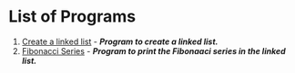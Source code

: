# List of Programs
1. [Create a linked list](/Data%20Structure/Linked%20List/Programs/List/CreateLinkedList.py) - ***Program to create a linked list.***
2. [Fibonacci Series](/Data%20Structure/Linked%20List/Programs/List/FibonacciSeries.py) - ***Program to print the Fibonaaci series in the linked list.***

